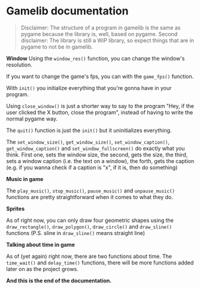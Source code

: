 # Gamelib documentation

> Disclaimer: The structure of a program in gamelib is the same as pygame because the library is, well, based on pygame.
> Second disclaimer: The library is still a WiP library, so expect things that are in pygame to not be in gamelib.

**Window**
Using the `window_res()` function, you can change the window's resolution.

If you want to change the game's fps, you can with the `game_fps()` function.

With `init()` you initialize everything that you're gonna have in your program.

Using `close_window()` is just a shorter way to say to the program "Hey, if the user clicked the X button, close the program", instead of having to write the normal pygame way.

The `quit()` function is just the `init()` but it uninitializes everything.

The `set_window_size()`, `get_window_size()`,  `set_window_caption()`,  `get_window_caption()` and `set_window_fullscreen()` do exactly what you think. First one, sets the window size, the second, gets the size, the third, sets a window caption (i.e. the text on a window), the forth, gets the caption (e.g. if you wanna check if a caption is "x", if it is, then do something)

**Music in game**

The `play_music()`, `stop_music()`, `pause_music()` and `unpause_music()` functions are pretty straightforward when it comes to what they do.

**Sprites**

As of right now, you can only draw four geometric shapes using the `draw_rectangle()`, `draw_polygon()`, `draw_circle()` and `draw_sline()` functions (P.S. sline in `draw_sline()` means straight line)

**Talking about time in game**

As of (yet again) right now, there are two functions about time. The `time_wait()` and `delay_time()` functions, there will be more functions added later on as the project grows.

**And this is the end of the documentation.**